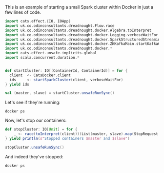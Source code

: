 This is an example of starting a small Spark cluster within Docker in just a few lines of code. 
```scala mdoc
import cats.effect.{IO, IOApp}
import uk.co.odinconsultants.dreadnought.Flow.race
import uk.co.odinconsultants.dreadnought.docker.Algebra.toInterpret
import uk.co.odinconsultants.dreadnought.docker.Logging.verboseWaitFor
import uk.co.odinconsultants.dreadnought.docker.SparkStructuredStreamingMain.startSparkCluster
import uk.co.odinconsultants.dreadnought.docker.ZKKafkaMain.startKafkaCluster
import uk.co.odinconsultants.dreadnought.docker.*
import cats.effect.unsafe.implicits.global
import scala.concurrent.duration.*


def startCluster: IO[(ContainerId, ContainerId)] = for {
  client  <- CatsDocker.client
  ids     <- startSparkCluster(client, verboseWaitFor)
} yield ids

val (master, slave) = startCluster.unsafeRunSync()

```

Let's see if they're running:

```
docker ps
```

Now, let's stop our containers:

```scala
def stopCluster: IO[Unit] = for {
    _ <- race(toInterpret(client))(List(master, slave).map(StopRequest.apply))
} yield println(s"Stopped containers $master and $slave")

stopCluster.unsafeRunSync()
```

And indeed they've stopped:

```commandline
docker ps
```
